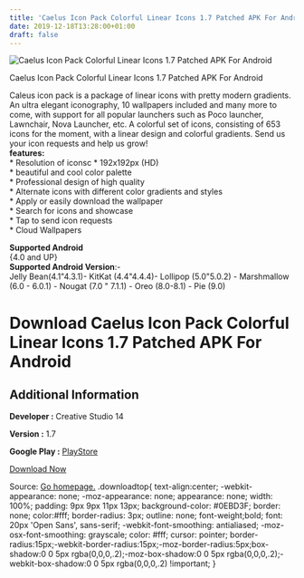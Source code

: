 ```yaml
---
title: 'Caelus Icon Pack Colorful Linear Icons 1.7 Patched APK For Android'
date: 2019-12-18T13:28:00+01:00
draft: false
---
```


![Caelus Icon Pack Colorful Linear Icons 1.7 Patched APK For Android](https://i2.wp.com/apkhome.net/wp-content/uploads/2019/11/Caelus-Icon-Pack-Colorful-Linear-Icons-1.7-Patched.png "Caelus Icon Pack Colorful Linear Icons 1.7 Patched APK For Android")

  

Caelus Icon Pack Colorful Linear Icons 1.7 Patched APK For Android

Caleus icon pack is a package of linear icons with pretty modern gradients. An ultra elegant iconography, 10 wallpapers included and many more to come, with support for all popular launchers such as Poco launcher, Lawnchair, Nova Launcher, etc. A colorful set of icons, consisting of 653 icons for the moment, with a linear design and colorful gradients. Send us your icon requests and help us grow!  
**features:**  
\* Resolution of iconsc \* 192x192px (HD)  
\* beautiful and cool color palette  
\* Professional design of high quality  
\* Alternate icons with different color gradients and styles  
\* Apply or easily download the wallpaper  
\* Search for icons and showcase  
\* Tap to send icon requests  
\* Cloud Wallpapers

**Supported Android**  
{4.0 and UP}  
**Supported Android Version**:-  
Jelly Bean(4.1"4.3.1)- KitKat (4.4"4.4.4)- Lollipop (5.0"5.0.2) - Marshmallow (6.0 - 6.0.1) - Nougat (7.0 " 7.1.1) - Oreo (8.0-8.1) - Pie (9.0)

Download Caelus Icon Pack Colorful Linear Icons 1.7 Patched APK For Android
===========================================================================

Additional Information
----------------------

**Developer :** Creative Studio 14

**Version :** 1.7

**Google Play :** [PlayStore](https://play.google.com/store/apps/details?id=studio14.application.caelus)

  

[Download Now](https://store4app.co/post/caelus-icon-pack-colorful-linear-icons-1-7-patched-apk-for-android_1574508138)

  
Source: [Go homepage.](https://store4app.co/post/caelus-icon-pack-colorful-linear-icons-1-7-patched-apk-for-android_1574508138) .downloadtop{ text-align:center; -webkit-appearance: none; -moz-appearance: none; appearance: none; width: 100%; padding: 9px 9px 11px 13px; background-color: #0EBD3F; border: none; color:#fff; border-radius: 3px; outline: none; font-weight;bold; font: 20px 'Open Sans', sans-serif; -webkit-font-smoothing: antialiased; -moz-osx-font-smoothing: grayscale; color: #fff; cursor: pointer; border-radius:15px;-webkit-border-radius:15px;-moz-border-radius:5px;box-shadow:0 0 5px rgba(0,0,0,.2);-moz-box-shadow:0 0 5px rgba(0,0,0,.2);-webkit-box-shadow:0 0 5px rgba(0,0,0,.2) !important; }